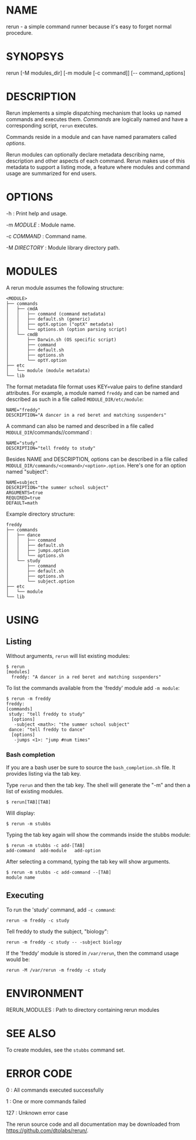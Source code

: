 # NAME

rerun - a simple command runner because it's easy to forget normal procedure.

# SYNOPSYS

rerun [-M modules_dir] [-m module [-c command]] [-- command_options]

# DESCRIPTION

Rerun implements a simple dispatching mechanism that looks up named
commands and executes them. *Commands* are logically named and
have a corresponding script, `rerun` executes.

Commands reside in a module and can have named paramaters called *options*.

Rerun modules can optionally declare metadata describing name, description
and other aspects of each command. Rerun makes use of this metadata
to support a listing mode, a feature where modules and command usage
are summarized for end users.

# OPTIONS

-h
: Print help and usage.

-m *MODULE*
: Module name.

-c *COMMAND*
: Command name.

-M *DIRECTORY*
: Module library directory path.

# MODULES

A rerun module assumes the following structure:

    <MODULE>
    ├── commands
    │   ├── cmdA
    │   │   ├── command (command metadata)
    │   │   ├── default.sh (generic)
    │   │   ├── optX.option ("optX" metadata)
    │   │   └── options.sh (option parsing script)
    │   └── cmdB
    │       ├── Darwin.sh (OS specific script)
    │       ├── command
    │       ├── default.sh
    │       ├── options.sh
    │       └── optY.option
    ├── etc
    │   └── module (module metadata)
    └── lib

The format metadata file format uses KEY=value pairs to define standard
attributes. For example, a module named `freddy` and can be named
and described as such in a file called `MODULE_DIR/etc/module`:

    NAME="freddy"
    DESCRIPTION="A dancer in a red beret and matching suspenders"

A command can also be named and described in a file called
`MODULE_DIR`/commands/<command>/command`:

    NAME="study"
    DESCRIPTION="tell freddy to study"

Besides NAME and DESCRIPTION, options can be
described in a file called `MODULE_DIR/commands/<command>/<option>.option`.
Here's one for an option named "subject":

    NAME=subject
    DESCRIPTION="the summer school subject"
    ARGUMENTS=true
    REQUIRED=true
    DEFAULT=math

Example directory structure:

    freddy
    ├── commands
    │   ├── dance
    │   │   ├── command
    │   │   ├── default.sh
    │   │   ├── jumps.option
    │   │   └── options.sh
    │   └── study
    │       ├── command
    │       ├── default.sh
    │       ├── options.sh
    │       └── subject.option
    ├── etc
    │   └── module
    └── lib

# USING

## Listing

Without arguments, `rerun` will list existing modules:

    $ rerun
    [modules]
      freddy: "A dancer in a red beret and matching suspenders"

To list the commands available from the 'freddy' module add `-m module`:

    $ rerun -m freddy
    freddy:
    [commands]
     study: "tell freddy to study"
      [options]
       -subject <math>: "the summer school subject"
     dance: "tell freddy to dance"
      [options]
       -jumps <1>: "jump #num times"

### Bash completion

If you are a bash user be sure to source the `bash_completion.sh` file. 
It provides listing via the tab key.

Type `rerun` and then the tab key. The shell will generate
the "-m" and then a list of existing modules.

    $ rerun[TAB][TAB]

Will display:

    $ rerun -m stubbs

Typing the tab key again will show the commands inside the stubbs module:

    $ rerun -m stubbs -c add-[TAB]
    add-command  add-module   add-option     

After selecting a command, typing the tab key will show arguments.

    $ rerun -m stubbs -c add-command --[TAB]
    module name
    
## Executing

To run the 'study' command, add `-c command`:

    rerun -m freddy -c study
    
Tell freddy to study the subject, "biology":

    rerun -m freddy -c study -- -subject biology

If the 'freddy' module is stored in `/var/rerun`, then the command usage
would be:

    rerun -M /var/rerun -m freddy -c study

# ENVIRONMENT

RERUN_MODULES
: Path to directory containing rerun modules

# SEE ALSO

To create modules, see the `stubbs` command set.

# ERROR CODE

0
: All commands executed successfully

1
: One or more commands failed

127
: Unknown error case

The rerun source code and all documentation may be downloaded from
<https://github.com/dtolabs/rerun/>.

